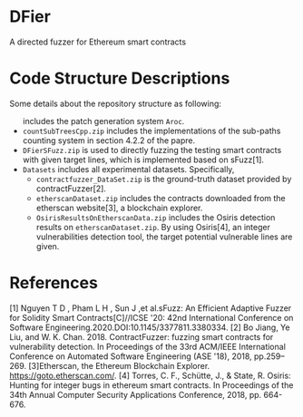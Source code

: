 # DFier
A directed fuzzer for Ethereum smart contracts
 # Code Structure Descriptions
   Some details about the repository structure as following:  
   <ul>
 includes the patch generation system <code>Aroc</code>.  </li>
<li>  <code>countSubTreesCpp.zip</code> includes the implementations of the sub-paths counting system in section 4.2.2 of the papre. </li>
<li>  <code>DFierSFuzz.zip</code> is used to directly fuzzing the testing smart contracts with given target lines, which is implemented based on sFuzz[1]. </li>
<li>  <code>Datasets</code>  includes all experimental datasets. Specifically,
          <ul>
          <li> <code>contractfuzzer_DataSet.zip</code> is the ground-truth dataset provided by contractFuzzer[2].    </li>  
         <li> <code>etherscanDataset.zip</code> includes the contracts downloaded from the etherscan website[3], a blockchain explorer.  </li>  
          <li> <code>OsirisResultsOnEtherscanData.zip</code> includes the Osiris detection results on <code>etherscanDataset.zip</code>.  By using Osiris[4], an integer vulnerabilities detection tool, the target potential vulnerable lines are given. </li>    
        </ul>
      </li>
    </ul>
    
    
 # References
  [1] Nguyen T D , Pham L H , Sun J ,et al.sFuzz: An Efficient Adaptive Fuzzer for Solidity Smart Contracts[C]//ICSE '20: 42nd International Conference on Software Engineering.2020.DOI:10.1145/3377811.3380334. 
  [2] Bo Jiang, Ye Liu, and W. K. Chan. 2018. ContractFuzzer: fuzzing smart contracts for vulnerability detection. In Proceedings of the 33rd ACM/IEEE International Conference on Automated Software Engineering (ASE '18), 2018, pp.259–269. 
  [3]Etherscan, the Ethereum Blockchain Explorer. https://goto.etherscan.com/.
  [4] Torres, C. F., Schütte, J., & State, R. Osiris: Hunting for integer bugs in ethereum smart contracts. In Proceedings of the 34th Annual Computer Security Applications Conference, 2018, pp. 664-676.  
